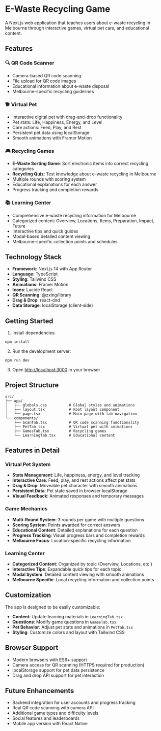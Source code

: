 # E-Waste Recycling Game

A Next.js web application that teaches users about e-waste recycling in Melbourne through interactive games, virtual pet care, and educational content.

## Features

### 🔍 QR Code Scanner
- Camera-based QR code scanning
- File upload for QR code images
- Educational information about e-waste disposal
- Melbourne-specific recycling guidelines

### 🐕 Virtual Pet
- Interactive digital pet with drag-and-drop functionality
- Pet stats: Life, Happiness, Energy, and Level
- Care actions: Feed, Play, and Rest
- Persistent pet data using localStorage
- Smooth animations with Framer Motion

### 🎮 Recycling Games
- **E-Waste Sorting Game**: Sort electronic items into correct recycling categories
- **Recycling Quiz**: Test knowledge about e-waste recycling in Melbourne
- Multiple rounds with scoring system
- Educational explanations for each answer
- Progress tracking and completion rewards

### 📚 Learning Center
- Comprehensive e-waste recycling information for Melbourne
- Categorized content: Overview, Locations, Items, Preparation, Impact, Future
- Interactive tips and quick guides
- Modal-based detailed content viewing
- Melbourne-specific collection points and schedules

## Technology Stack

- **Framework**: Next.js 14 with App Router
- **Language**: TypeScript
- **Styling**: Tailwind CSS
- **Animations**: Framer Motion
- **Icons**: Lucide React
- **QR Scanning**: @zxing/library
- **Drag & Drop**: react-dnd
- **Data Storage**: localStorage (client-side)

## Getting Started

1. Install dependencies:
```bash
npm install
```

2. Run the development server:
```bash
npm run dev
```

3. Open [http://localhost:3000](http://localhost:3000) in your browser

## Project Structure

```
src/
├── app/
│   ├── globals.css          # Global styles and animations
│   ├── layout.tsx           # Root layout component
│   └── page.tsx             # Main page with tab navigation
└── components/
    ├── ScanTab.tsx          # QR code scanning functionality
    ├── PetTab.tsx           # Virtual pet with animations
    ├── GamesTab.tsx         # Recycling games
    └── LearningTab.tsx      # Educational content
```

## Features in Detail

### Virtual Pet System
- **Stats Management**: Life, happiness, energy, and level tracking
- **Interactive Care**: Feed, play, and rest actions affect pet stats
- **Drag & Drop**: Moveable pet character with smooth animations
- **Persistent Data**: Pet state saved in browser localStorage
- **Visual Feedback**: Animated responses and temporary messages

### Game Mechanics
- **Multi-Round System**: 3 rounds per game with multiple questions
- **Scoring System**: Points awarded for correct answers
- **Educational Content**: Detailed explanations for each question
- **Progress Tracking**: Visual progress bars and completion rewards
- **Melbourne Focus**: Location-specific recycling information

### Learning Center
- **Categorized Content**: Organized by topic (Overview, Locations, etc.)
- **Interactive Tips**: Expandable quick tips for each topic
- **Modal System**: Detailed content viewing with smooth animations
- **Melbourne Specific**: Local recycling information and collection points

## Customization

The app is designed to be easily customizable:

- **Content**: Update learning materials in `LearningTab.tsx`
- **Questions**: Modify game questions in `GamesTab.tsx`
- **Pet Behavior**: Adjust pet stats and animations in `PetTab.tsx`
- **Styling**: Customize colors and layout with Tailwind CSS

## Browser Support

- Modern browsers with ES6+ support
- Camera access for QR scanning (HTTPS required for production)
- localStorage support for pet data persistence
- Drag and drop API support for pet interaction

## Future Enhancements

- Backend integration for user accounts and progress tracking
- Real QR code scanning with camera API
- Additional game types and difficulty levels
- Social features and leaderboards
- Mobile app version with React Native